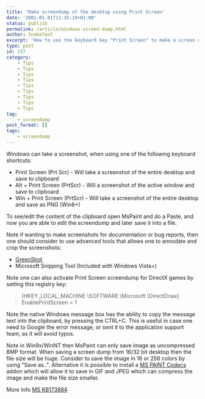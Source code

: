 ```yaml
---
title: 'Make screendump of the desktop using Print Screen'
date: '2001-01-01T11:35:19+01:00'
status: publish
permalink: /article/windows-screen-dump.html
author: Snakefoot
excerpt: 'How to use the keyboard key "Print Screen" to make a screen dump.'
type: post
id: 237
category:
    - Tips
    - Tips
    - Tips
    - Tips
    - Tips
    - Tips
    - Tips
    - Tips
    - Tips
tag:
    - screendump
post_format: []
tags:
    - screendump
---
```

Windows can take a screenshot, when using one of the following keyboard shortcuts:

- Print Screen (Prt Scr) - Will take a screenshot of the entire desktop and save to clipboard
- Alt + Print Screen (PrtScr) - Will a screenshot of the active window and save to clipboard
- Win + Print Screen (PrtScr) - Will take a screenshot of the entire desktop and save as PNG (Win8+)
 
 To see/edit the content of the clipboard open MsPaint and do a Paste, and now you are able to edit the screendump and later save it into a file.  
  
 Note if wanting to make screenshots for documentation or bug reports, then one should consider to use advanced tools that allows one to annodate and crop the screenshots:
- [GreenShot](http://sourceforge.net/projects/greenshot/)
- Microsoft Snipping Tool (Included with Windows Vista+)
 
 Note one can also activate Print Screen screendump for DirectX games by setting this registry key:
> \[HKEY\_LOCAL\_MACHINE \\SOFTWARE \\Microsoft \\DirectDraw\]  
>  EnablePrintScreen = 1

   
 Note the native Windows message box has the ability to copy the message text into the clipboard, by pressing the CTRL+C. This is useful in case one need to Google the error message, or sent it to the application support team, as it will avoid typos.  
  
 Note in Win9x/WinNT then MsPaint can only save image as uncompressed BMP format. When saving a screen dump from 16/32 bit desktop then the file size will be huge. Consider to save the image in 16 or 256 colors by using "Save as..". Alternative it is possible to install a [MS PAINT Codecs](/article/windows-mspaint-filters.html) addon which will allow it to save in GIF and JPEG which can compress the image and make the file size smaller.  
  
 More Info [MS KB173884](http://support.microsoft.com/kb/173884 "How to Capture Screen Shots in Windows Using the Print Screen Key [Q173884]")  
